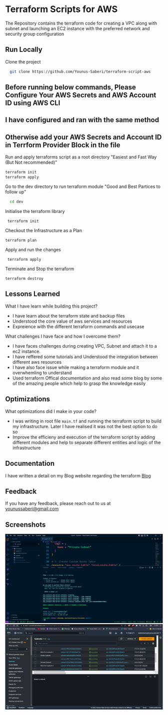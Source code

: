 # Terraform Scripts for AWS 

The Repository contains the terraform code for creating a VPC along with subnet and launching an EC2 instance with the preferred network and security group configuration



## Run Locally

Clone the project 

```bash
  git clone https://github.com/Younus-Saberi/terraform-script-aws
```

## Before running below commands, Please Configure Your AWS Secrets and AWS Account ID using AWS CLI
## I have configured and ran with the same method
## Otherwise add your AWS Secrets and Account ID in Terrform Provider Block in the file

Run and apply terraforms script as a root directory
"Easiest and Fast Way (But Not recommended)"
```hcl
terraform init
terraform apply
```

Go to the dev directory to run terraform module 
"Good and Best Partices to follow up"
```bash
  cd dev
```

Initialise the terraform library

```hcl
 terraform init
```

Checkout the Infrastructure as a Plan
```hcl
terraform plan 
```

Apply and run the changes 

```hcl
 terraform apply
```

Terminate and Stop the terraform

```hcl
terraform destroy
```


## Lessons Learned

What I have learn while building this project?
- I have learn about the terraform state and backup files
- Understood the core value of aws services and resources
- Expreience with the different terraform commands and usecase

What challenges I have face and how I overcome them?
- I have faces challenges during creating VPC, Subnet and attach it to a ec2 instance. 
- I have reffered some tutorials and Understood the integration between different aws resources
- I have also face issue while making a terraform module and it overwhemling to understand
- Used terraform Offical documentation and also read some blog by some of the amazing people which help to grasp the knowledge easily



## Optimizations

What optimizations did I make in your code? 
- I was writing in root file `main.tf` and running the terraform script to build my infrastructure. Later I have realised it was not the best option to do so
- Improve the efficieny and execution of the terraform script by adding different modules and help to separate different entities and logic of the infrastructure



## Documentation

I have written a detail on my Blog website regarding the terraform [Blog](https://blog.younussaberi.me)


## Feedback

If you have any feedback, please reach out to us at younussaberi@gmail.com



## Screenshots
<img src="res/p1.png">
<img src="res/p2.png">



